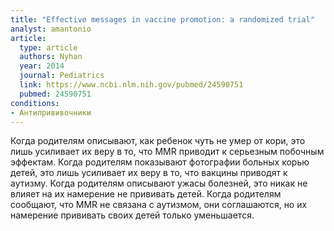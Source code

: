 ```yaml
---
title: "Effective messages in vaccine promotion: a randomized trial"
analyst: amantonio
article:
  type: article
  authors: Nyhan
  year: 2014
  journal: Pediatrics
  link: https://www.ncbi.nlm.nih.gov/pubmed/24590751
  pubmed: 24590751
conditions:
- Антипрививочники
---
```


Когда родителям описывают, как ребенок чуть не умер от кори, это лишь усиливает их веру в то, что MMR приводит к серьезным побочным эффектам.
Когда родителям показывают фотографии больных корью детей, это лишь усиливает их веру в то, что вакцины приводят к аутизму.
Когда родителям описывают ужасы болезней, это никак не влияет на их намерение не прививать детей.
Когда родителям сообщают, что MMR не связана с аутизмом, они соглашаются, но их намерение прививать своих детей только уменьшается.
